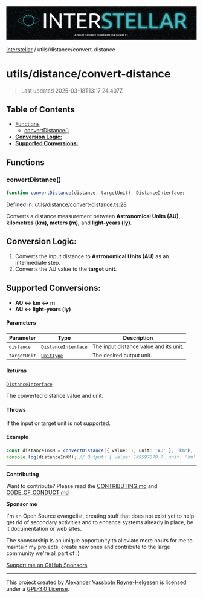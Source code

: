 <div>
  <img alt="SPECCER logo" src="https://raw.githubusercontent.com/phun-ky/interstellar/main/public/interstellar-header.png" style="max-height:120px;" />
</div>

[interstellar](../../README.md) / utils/distance/convert-distance

# utils/distance/convert-distance

> Last updated 2025-03-18T13:17:24.407Z

## Table of Contents

- [Functions](#functions)
  - [convertDistance()](#convertdistance)
- [**Conversion Logic:**](#conversion-logic)
- [**Supported Conversions:**](#supported-conversions)

## Functions

### convertDistance()

```ts
function convertDistance(distance, targetUnit): DistanceInterface;
```

Defined in:
[utils/distance/convert-distance.ts:28](https://github.com/phun-ky/interstellar/blob/main/src/utils/distance/convert-distance.ts#L28)

Converts a distance measurement between **Astronomical Units (AU), kilometres
(km), meters (m),** and **light-years (ly)**.

## **Conversion Logic:**

1. Converts the input distance to **Astronomical Units (AU)** as an intermediate
   step.
2. Converts the AU value to the **target unit**.

## **Supported Conversions:**

- **AU ↔ km ↔ m**
- **AU ↔ light-years (ly)**

#### Parameters

| Parameter    | Type                                                             | Description                            |
| ------------ | ---------------------------------------------------------------- | -------------------------------------- |
| `distance`   | [`DistanceInterface`](../../types/distance.md#distanceinterface) | The input distance value and its unit. |
| `targetUnit` | [`UnitType`](../../types/distance.md#unittype)                   | The desired output unit.               |

#### Returns

[`DistanceInterface`](../../types/distance.md#distanceinterface)

The converted distance value and unit.

#### Throws

If the input or target unit is not supported.

#### Example

```ts
const distanceInKM = convertDistance({ value: 1, unit: 'AU' }, 'km');
console.log(distanceInKM); // Output: { value: 149597870.7, unit: 'km' }
```

---

**Contributing**

Want to contribute? Please read the
[CONTRIBUTING.md](https://github.com/phun-ky/interstellar/blob/main/CONTRIBUTING.md)
and
[CODE_OF_CONDUCT.md](https://github.com/phun-ky/interstellar/blob/main/CODE_OF_CONDUCT.md)

**Sponsor me**

I'm an Open Source evangelist, creating stuff that does not exist yet to help
get rid of secondary activities and to enhance systems already in place, be it
documentation or web sites.

The sponsorship is an unique opportunity to alleviate more hours for me to
maintain my projects, create new ones and contribute to the large community
we're all part of :)

[Support me on GitHub Sponsors](https://github.com/sponsors/phun-ky).

---

This project created by [Alexander Vassbotn Røyne-Helgesen](http://phun-ky.net)
is licensed under a
[GPL-3.0 License](https://choosealicense.com/licenses/gpl-3.0/).
